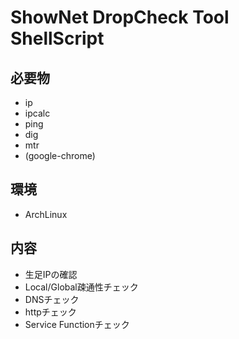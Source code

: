 # ShowNet DropCheck Tool ShellScript

必要物
----------
- ip
- ipcalc
- ping
- dig
- mtr
- (google-chrome)

環境
----------
- ArchLinux

内容
----------
- 生足IPの確認
- Local/Global疎通性チェック
- DNSチェック
- httpチェック
- Service Functionチェック
